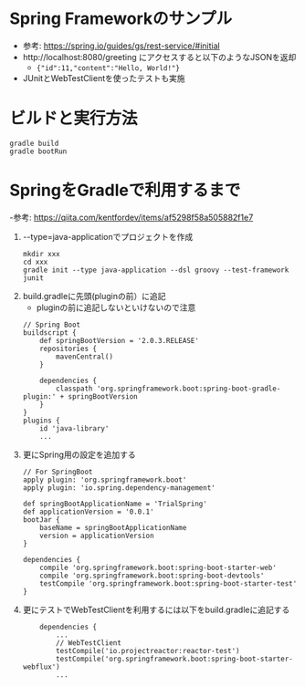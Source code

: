 # Spring Frameworkのサンプル
- 参考: https://spring.io/guides/gs/rest-service/#initial
- http://localhost:8080/greeting にアクセスすると以下のようなJSONを返却
    - ` {"id":11,"content":"Hello, World!"} `
- JUnitとWebTestClientを使ったテストも実施

# ビルドと実行方法
```
gradle build
gradle bootRun
```

# SpringをGradleで利用するまで
-参考: https://qiita.com/kentfordev/items/af5298f58a505882f1e7

1. --type=java-applicationでプロジェクトを作成
    ```
    mkdir xxx
    cd xxx
    gradle init --type java-application --dsl groovy --test-framework junit
    ```
1. build.gradleに先頭(pluginの前）に追記
    - pluginの前に追記しないといけないので注意
    ```
    // Spring Boot
    buildscript {
        def springBootVersion = '2.0.3.RELEASE'
        repositories {
            mavenCentral()
        }
    
        dependencies {
            classpath 'org.springframework.boot:spring-boot-gradle-plugin:' + springBootVersion
        }
    }
    plugins {
        id 'java-library'
        ...
    ```
1. 更にSpring用の設定を追加する
    ```
    // For SpringBoot
    apply plugin: 'org.springframework.boot'
    apply plugin: 'io.spring.dependency-management'

    def springBootApplicationName = 'TrialSpring'
    def applicationVersion = '0.0.1'
    bootJar {
        baseName = springBootApplicationName
        version = applicationVersion
    }

    dependencies {
        compile 'org.springframework.boot:spring-boot-starter-web'
        compile 'org.springframework.boot:spring-boot-devtools'
        testCompile 'org.springframework.boot:spring-boot-starter-test'
    }
    ```
1. 更にテストでWebTestClientを利用するには以下をbuild.gradleに追記する
    ```
        dependencies {
            ...
            // WebTestClient
            testCompile('io.projectreactor:reactor-test')
            testCompile('org.springframework.boot:spring-boot-starter-webflux')
            ...
    ```
